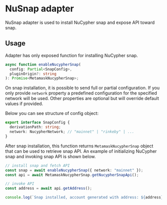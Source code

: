 # NuSnap adapter

NuSnap adapter is used to install NuCypher snap and expose API toward snap.

## Usage

Adapter has only exposed function for installing NuCypher snap.

```typescript
async function enableNucypherSnap(
  config: Partial<SnapConfig>,
  pluginOrigin?: string
): Promise<MetamaskNucypherSnap>;
```

On snap installation, it is possible to send full or partial configuration.
If you only provide `network` property a predefined configuration for the specified network will be used.
Other properties are optional but will override default values if provided.

Below you can see structure of config object:

```typescript
export interface SnapConfig {
  derivationPath: string;
  network: NucypherNetwork; // "mainnet" | "rinkeby" | ...
}
```

After snap installation, this function returns `MetamaskNucypherSnap` object that can be used to retrieve snap API.
An example of initializing NuCypher snap and invoking snap API is shown below.

```typescript
// install snap and fetch API
const snap = await enableNucypherSnap({ network: "mainnet" });
const api = await MetamaskNucypherSnap.getNucypherSnapApi();

// invoke API
const address = await api.getAddress();

console.log(`Snap installed, account generated with address: ${address}`);
```
